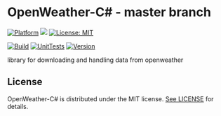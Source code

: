 # OpenWeather-C# - master branch

[![Platform](https://img.shields.io/badge/platform-Windows10-blue.svg)](https://de.wikipedia.org/wiki/Microsoft_Windows_10)
<a target="_blank" href="https://www.paypal.me/GuepardoApps" title="Donate using PayPal"><img src="https://img.shields.io/badge/paypal-donate-blue.svg" /></a>
[![License: MIT](https://img.shields.io/badge/License-MIT-blue.svg)](https://opensource.org/licenses/MIT)

[![Build](https://img.shields.io/badge/build-passing-green.svg)](https://github.com/OpenWeatherLib/OpenWeather-CSharp/tree/master/)
[![UnitTests](https://img.shields.io/badge/UnitTests-passing-green.svg)](https://github.com/OpenWeatherLib/OpenWeather-CSharp/tree/master/)
[![Version](https://img.shields.io/badge/version-v0.5.0.1-blue.svg)](https://github.com/OpenWeatherLib/OpenWeather-CSharp/tree/master/)

library for downloading and handling data from openweather

## License

OpenWeather-C# is distributed under the MIT license. [See LICENSE](LICENSE.md) for details.
